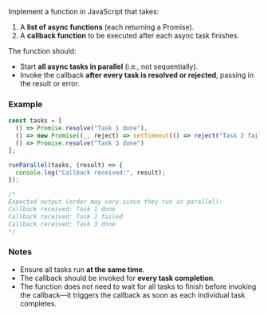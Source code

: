 Implement a function in JavaScript that takes:

1. A **list of async functions** (each returning a Promise).
2. A **callback function** to be executed after each async task finishes.

The function should:

* Start **all async tasks in parallel** (i.e., not sequentially).
* Invoke the callback **after every task is resolved or rejected**, passing in the result or error.

### Example

```js
const tasks = [
  () => Promise.resolve("Task 1 done"),
  () => new Promise((_, reject) => setTimeout(() => reject("Task 2 failed"), 100)),
  () => Promise.resolve("Task 3 done")
];

runParallel(tasks, (result) => {
  console.log("Callback received:", result);
});

/*
Expected output (order may vary since they run in parallel):
Callback received: Task 1 done
Callback received: Task 2 failed
Callback received: Task 3 done
*/
```

### Notes

* Ensure all tasks run **at the same time**.
* The callback should be invoked for **every task completion**.
* The function does not need to wait for all tasks to finish before invoking the callback—it triggers the callback as soon as each individual task completes.
